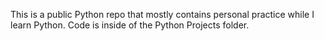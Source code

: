 This is a public Python repo that mostly contains personal practice while I learn Python. Code is inside of the Python Projects folder.
